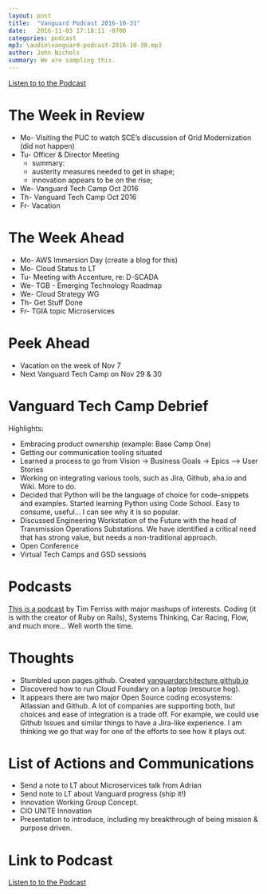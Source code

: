```yaml
---
layout: post
title:  "Vanguard Podcast 2016-10-31"
date:   2016-11-03 17:18:11 -0700
categories: podcast
mp3: \audio\vanguard-podcast-2016-10-30.mp3
author: John Nichols
summary: We are sampling this.
---
```


<p><a href="\audio\vanguard-podcast-2016-10-30.mp3">Listen to to the Podcast</a></p>

<h1>The Week in Review</h1>

<ul class="alternate">
    
<li>Mo- Visiting the PUC to watch SCE&rsquo;s discussion of Grid Modernization (did not happen)</li>
    
<li>Tu- Officer &amp; Director Meeting
        
<ul class="alternate">
            
<li>summary:</li>
            
<li>austerity measures needed to get in shape;</li>
            
<li>innovation appears to be on the rise;</li>
        </ul>
    </li>
    
<li>We- Vanguard Tech Camp Oct 2016</li>
    
<li>Th- Vanguard Tech Camp Oct 2016</li>
    
<li>Fr- Vacation</li>
</ul>

<h1>The Week Ahead</h1>

<ul class="alternate">
    
<li>Mo- AWS Immersion Day (create a blog for this)</li>
    
<li>Mo- Cloud Status to LT</li>
    
<li>Tu- Meeting with Accenture, re: D-SCADA</li>
    
<li>We- TGB - Emerging Technology Roadmap</li>
    
<li>We- Cloud Strategy WG</li>
    
<li>Th- Get Stuff Done</li>
    
<li>Fr- TGIA topic Microservices</li>
</ul>

<h1>Peek Ahead</h1>

<ul class="alternate">
    
<li>Vacation on the week of Nov 7</li>
    
<li>Next Vanguard Tech Camp on Nov 29 &amp; 30</li>
</ul>

<h1>Vanguard Tech Camp Debrief</h1>

<p>Highlights:</p>

<ul class="alternate">
    
<li>Embracing product ownership (example: Base Camp One)</li>
    
<li>Getting our communication tooling situated</li>
    
<li>Learned a process to go from Vision -&gt; Business Goals -&gt; Epics --&gt; User Stories</li>
    
<li>Working on integrating various tools, such as Jira, Github, aha.io and Wiki. More to do.</li>
    
<li>Decided that Python will be the language of choice for code-snippets and examples. Started learning
        Python using Code School. Easy to consume, useful... I can see why it is so popular.</li>
    
<li>Discussed Engineering Workstation of the Future with the head of Transmission Operations Substations.
        We have identified a critical need that has strong value, but needs a non-traditional approach.</li>
    
<li>Open Conference</li>
    
<li>Virtual Tech Camps and GSD sessions</li>
</ul>

<h1>Podcasts</h1>

<p><a href="http://fourhourworkweek.com/2016/10/27/david-heinemeier-hansson/">This is a podcast</a>&nbsp;by
    Tim Ferriss&nbsp;with major mashups of interests. Coding (it is with the creator of Ruby on Rails),
    Systems Thinking, Car Racing, Flow, and much more&hellip; Well worth the time.</p>

<h1>Thoughts</h1>

<ul class="alternate">
    
<li>Stumbled upon pages.github. Created&nbsp;<a href="https://vanguardarchitecture.github.io">vanguardarchitecture.github.io</a></li>
    
<li>Discovered how to run Cloud Foundary on a laptop (resource hog).&nbsp;</li>
    
<li>It appears there are two major Open Source coding ecosystems: Atlassian and Github. A lot of companies
        are supporting both, but choices and ease of integration is a trade off. For example, we could
        use Github Issues and similar things to have a Jira-like experience. I am thinking we go that
        way for one of the efforts to see how it plays out.</li>
</ul>

<h1>List of Actions and Communications</h1>

<ul class="alternate">
    
<li>Send a note to LT about Microservices talk from Adrian</li>
    
<li>Send note to LT about Vanguard progress (ship it!)</li>
    
<li>Innovation Working Group Concept.</li>
    
<li>CIO UNITE Innovation</li>
    
<li>Presentation to introduce, including my breakthrough of being mission &amp; purpose driven.</li>
</ul>

<h1>Link to Podcast</h1>

<p><a href="https://drive.google.com/open?id=0BwGWN74-VSXaQ3ZrTVY3WEUyNFU">Listen to to the Podcast</a></p>
